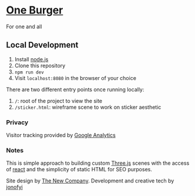 # [One Burger](https://oneburger.com/)
For one and all

## Local Development
1. Install [node.js](https://nodejs.org/)
2. Clone this repository
3. `npm run dev`
4. Visit `localhost:8080` in the browser of your choice

There are two different entry points once running locally:

1. `/`: root of the project to view the site
2. `/sticker.html`: wireframe scene to work on sticker aesthetic

### Privacy
Visitor tracking provided by [Google Analytics](https://analytics.google.com/)

### Notes
This is simple approach to building custom [Three.js](https://threejs.org/) scenes with the access of [react](https://react.dev/) and the simplicity of static HTML for SEO purposes.

Site design by [The New Company](https://www.thenewcompany.com/). Development and creative tech by [jonofyi](https://jono.fyi/)
